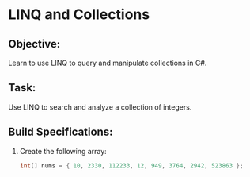 # LINQ and Collections

## Objective:
Learn to use LINQ to query and manipulate collections in C#.

## Task:
Use LINQ to search and analyze a collection of integers.

## Build Specifications:
1. Create the following array:
   ```csharp
   int[] nums = { 10, 2330, 112233, 12, 949, 3764, 2942, 523863 };
